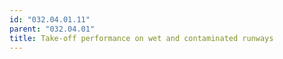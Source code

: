 ```yaml
---
id: "032.04.01.11"
parent: "032.04.01"
title: Take-off performance on wet and contaminated runways
---
```

